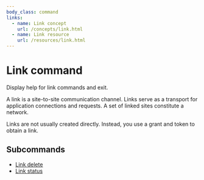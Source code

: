 ```yaml
---
body_class: command
links:
  - name: Link concept
    url: /concepts/link.html
  - name: Link resource
    url: /resources/link.html
---
```


# Link command

<section>

Display help for link commands and exit.

A link is a site-to-site communication channel. Links serve
as a transport for application connections and requests.  A
set of linked sites constitute a network.

Links are not usually created directly.  Instead, you use a
grant and token to obtain a link.

</section>

<section>

## Subcommands

- [Link delete](/commands/link-delete.html)
- [Link status](/commands/link-status.html)
</section>
